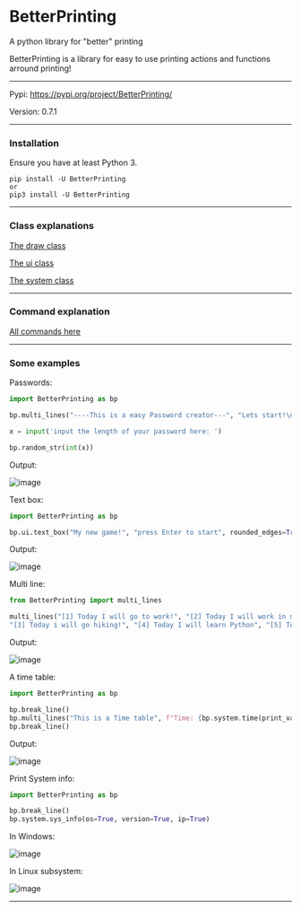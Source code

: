 # BetterPrinting
A python library for "better" printing 

BetterPrinting is a library for easy to use printing actions and functions arround printing!

<hr>

Pypi: https://pypi.org/project/BetterPrinting/

Version: 0.7.1

<hr>

### Installation

Ensure you have at least Python 3.

 ```
 pip install -U BetterPrinting
 or
 pip3 install -U BetterPrinting
 ```
 
<hr>

### Class explanations

<a href='https://github.com/Butter-mit-Brot/BetterPrinting/blob/main/docs/draw.md'>The draw class</a>

<a href='https://github.com/Butter-mit-Brot/BetterPrinting/blob/main/docs/ui.md#the-ui-class'>The ui class</a>

<a href='https://github.com/Butter-mit-Brot/BetterPrinting/blob/main/docs/system.md#the-system-class'>The system class</a>

<hr>

### Command explanation

<a href="https://github.com/Butter-mit-Brot/BetterPrinting/blob/main/Commands.md">All commands here</a>

<hr>

 ### Some examples
 
 Passwords:
 
 ```Python
 import BetterPrinting as bp

bp.multi_lines("----This is a easy Password creator---", "Lets start!\n")

x = input('input the length of your password here: ')

bp.random_str(int(x)) 
 ```

Output:

![image](https://user-images.githubusercontent.com/83476809/121803530-69363480-cc42-11eb-9252-696a14bfc9d4.png)

Text box:

```Python
import BetterPrinting as bp

bp.ui.text_box("My new game!", "press Enter to start", rounded_edges=True)
```

Output:

![image](https://user-images.githubusercontent.com/83476809/194708511-68a8bb8c-813b-40de-b212-795e59f0ebb2.png)

Multi line:

```Python
from BetterPrinting import multi_lines

multi_lines("[1] Today I will go to work!", "[2] Today I will work in my garden",
"[3] Today i will go hiking!", "[4] Today I will learn Python", "[5] Today I wíll just relax")
```

Output:

![image](https://user-images.githubusercontent.com/83476809/122222011-22e70c80-ceb2-11eb-94a2-89449fcb1dea.png)

A time table:

```Python
import BetterPrinting as bp

bp.break_line()
bp.multi_lines("This is a Time table", f"Time: {bp.system.time(print_val=False)}", f"Date: {bp.system.date(print_val=False)}")
bp.break_line()
```

Output:

![image](https://user-images.githubusercontent.com/83476809/142874565-ee0cc0a8-f3f7-4d43-b6eb-368f80ebc14c.png)

Print System info:

```Python
import BetterPrinting as bp

bp.break_line()
bp.system.sys_info(os=True, version=True, ip=True)
```

In Windows:

![image](https://user-images.githubusercontent.com/83476809/142875907-cb98ec6a-2caa-4796-91af-e5c81a23f4ac.png)

In Linux subsystem:

![image](https://user-images.githubusercontent.com/83476809/142876040-ca3a1666-3910-4db9-8131-c478fbcb531d.png)

<hr>
